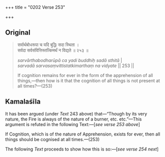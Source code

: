 +++
title = "0202 Verse 253"

+++
## Original 
>
> सर्वार्थबोधरूपा च यदि बुद्धिः सदा स्थिता ।  
> सर्वदा सर्वसंवित्तिस्तत्किमर्थं न विद्यते ॥ २५३ ॥ 
>
> *sarvārthabodharūpā ca yadi buddhiḥ sadā sthitā* \|  
> *sarvadā sarvasaṃvittistatkimarthaṃ na vidyate* \|\| 253 \|\| 
>
> If cognition remains for ever in the form of the apprehension of all things,—then how is it that the cognition of all things is not present at all times?—(253)



## Kamalaśīla

It has been argued (under *Text* 243 above) that—“Though by its very nature, the Fire is always of the nature of a burner, etc. etc.”—This argument is refuted in the following Text:—[*see verse 253 above*]

If Cognition, which is of the nature of Apprehension, exists for ever, then all things should be cognised at all times.—(253)

The following *Text* proceeds to show how this is so:—[*see verse 254 next*]


